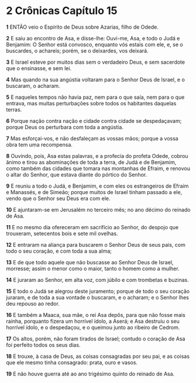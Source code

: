 # 2 Crônicas Capítulo 15

**1** 	ENTÃO veio o Espírito de Deus sobre Azarias, filho de Odede.

**2** 	E saiu ao encontro de Asa, e disse-lhe: Ouvi-me, Asa, e todo o Judá e Benjamim: O Senhor está convosco, enquanto vós estais com ele, e, se o buscardes, o achareis; porém, se o deixardes, vos deixará.

**3** 	E Israel esteve por muitos dias sem o verdadeiro Deus, e sem sacerdote que o ensinasse, e sem lei.

**4** 	Mas quando na sua angústia voltaram para o Senhor Deus de Israel, e o buscaram, o acharam.

**5** 	E naqueles tempos não havia paz, nem para o que saía, nem para o que entrava, mas muitas perturbações sobre todos os habitantes daquelas terras.

**6** 	Porque nação contra nação e cidade contra cidade se despedaçavam; porque Deus os perturbara com toda a angústia.

**7** 	Mas esforçai-vos, e não desfaleçam as vossas mãos; porque a vossa obra tem uma recompensa.

**8** 	Ouvindo, pois, Asa estas palavras, e a profecia do profeta Odede, cobrou ânimo e tirou as abominações de toda a terra, de Judá e de Benjamim, como também das cidades que tomara nas montanhas de Efraim, e renovou o altar do Senhor, que estava diante do pórtico do Senhor.

**9** 	E reuniu a todo o Judá, e Benjamim, e com eles os estrangeiros de Efraim e Manassés, e de Simeão; porque muitos de Israel tinham passado a ele, vendo que o Senhor seu Deus era com ele.

**10** 	E ajuntaram-se em Jerusalém no terceiro mês; no ano décimo do reinado de Asa.

**11** 	E no mesmo dia ofereceram em sacrifício ao Senhor, do despojo que trouxeram, setecentos bois e sete mil ovelhas.

**12** 	E entraram na aliança para buscarem o Senhor Deus de seus pais, com todo o seu coração, e com toda a sua alma;

**13** 	E de que todo aquele que não buscasse ao Senhor Deus de Israel, morresse; assim o menor como o maior, tanto o homem como a mulher.

**14** 	E juraram ao Senhor, em alta voz, com júbilo e com trombetas e buzinas.

**15** 	E todo o Judá se alegrou deste juramento; porque de todo o seu coração juraram, e de toda a sua vontade o buscaram, e o acharam; e o Senhor lhes deu repouso ao redor.

**16** 	E também a Maaca, sua mãe, o rei Asa depôs, para que não fosse mais rainha, porquanto fizera um horrível ídolo, a Aserá; e Asa destruiu o seu horrível ídolo, e o despedaçou, e o queimou junto ao ribeiro de Cedrom.

**17** 	Os altos, porém, não foram tirados de Israel; contudo o coração de Asa foi perfeito todos os seus dias.

**18** 	E trouxe, à casa de Deus, as coisas consagradas por seu pai, e as coisas que ele mesmo tinha consagrado: prata, ouro e vasos.

**19** 	E não houve guerra até ao ano trigésimo quinto do reinado de Asa.

